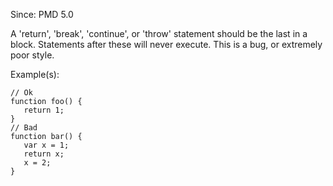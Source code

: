 Since: PMD 5.0

A 'return', 'break', 'continue', or 'throw' statement should be the last in a block. Statements after these
will never execute.  This is a bug, or extremely poor style.

Example(s):
```
// Ok
function foo() {
   return 1;
}
// Bad
function bar() {
   var x = 1;
   return x;
   x = 2;
}
```
